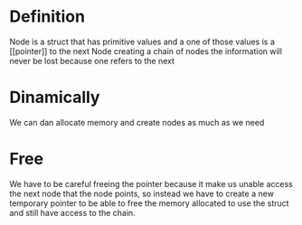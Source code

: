 # Definition
Node is a struct that has primitive values and a one of those values is a [[pointer]] to the next Node creating a chain of nodes the information will never be lost because one refers to the next 

# Dinamically
We can dan allocate memory and create nodes as much as we need

# Free 

We have to be careful freeing the pointer because it make us unable access the next node that the node points, so instead we have to create a new temporary pointer to be able to free the memory allocated to use the struct and still have access to the chain.




